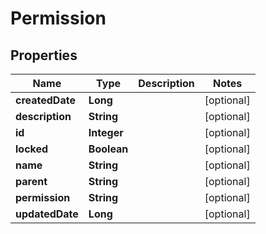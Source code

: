 
# Permission

## Properties
Name | Type | Description | Notes
------------ | ------------- | ------------- | -------------
**createdDate** | **Long** |  |  [optional]
**description** | **String** |  |  [optional]
**id** | **Integer** |  |  [optional]
**locked** | **Boolean** |  |  [optional]
**name** | **String** |  |  [optional]
**parent** | **String** |  |  [optional]
**permission** | **String** |  |  [optional]
**updatedDate** | **Long** |  |  [optional]




